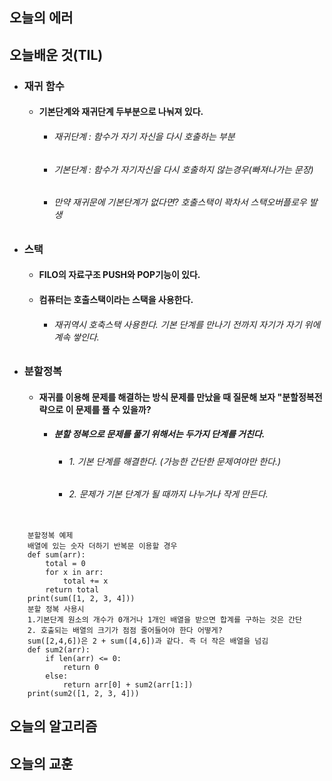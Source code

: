 ## 오늘의 에러


## 오늘배운 것(TIL)
* ### 재귀 함수
	* #### 기본단계와 재귀단계 두부분으로 나눠져 있다.
		* ###### 재귀단계 : 함수가 자기 자신을 다시 호출하는 부분
		* ###### 기본단계 : 함수가 자기자신을 다시 호출하지 않는경우(빠져나가는 문장)
		* ###### 만약 재귀문에 기본단계가 없다면? 호출스택이 꽉차서 스택오버플로우 발생


* ### 스택
	* #### FILO의 자료구조 PUSH와 POP기능이 있다.
	* #### 컴퓨터는 호출스택이라는 스택을 사용한다. 
		* ###### 재귀역시 호축스택 사용한다. 기본 단계를 만나기 전까지 자기가 자기 위에 계속 쌓인다.

* ### 분할정복
	* #### 재귀를 이용해 문제를 해결하는 방식 문제를 만났을 때 질문해 보자 "분할정복전략으로 이 문제를 풀 수 있을까?
		* ##### 분할 정복으로 문제를 풀기 위해서는 두가지 단계를 거친다.
			* ###### 1. 기본 단계를 해결한다. (가능한 간단한 문제여야만 한다.)
			* ###### 2. 문제가 기본 단계가 될 때까지 나누거나 작게 만든다.
<pre><code>
    분할정복 예제 
    배열에 있는 숫자 더하기 반복문 이용할 경우
    def sum(arr):
        total = 0
        for x in arr:
            total += x
        return total
    print(sum([1, 2, 3, 4]))
    분할 정복 사용시
    1.기본단계 원소의 개수가 0개거나 1개인 배열을 받으면 합계를 구하는 것은 간단
 	2. 호출되는 배열의 크기가 점점 줄어들어야 한다 어떻게?
    sum([2,4,6])은 2 + sum([4,6])과 같다. 즉 더 작은 배열을 넘김
    def sum2(arr):
        if len(arr) <= 0:
            return 0
        else:
            return arr[0] + sum2(arr[1:])
    print(sum2([1, 2, 3, 4]))
</code></pre>

## 오늘의 알고리즘

## 오늘의 교훈

